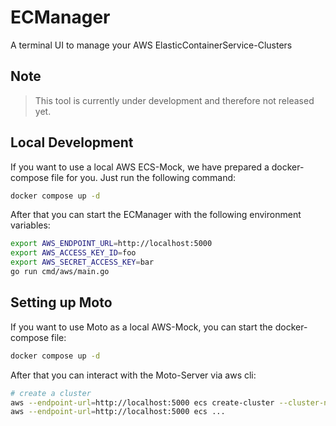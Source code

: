 # ECManager

A terminal UI to manage your AWS ElasticContainerService-Clusters

## Note

> This tool is currently under development and therefore not released yet.

## Local Development

If you want to use a local AWS ECS-Mock, we have prepared a docker-compose file for you.
Just run the following command:

```bash
docker compose up -d
```

After that you can start the ECManager with the following environment variables:

```bash
export AWS_ENDPOINT_URL=http://localhost:5000
export AWS_ACCESS_KEY_ID=foo
export AWS_SECRET_ACCESS_KEY=bar
go run cmd/aws/main.go
```

## Setting up Moto

If you want to use Moto as a local AWS-Mock, you can start the docker-compose file:

```bash
docker compose up -d
```

After that you can interact with the Moto-Server via aws cli:

```bash
# create a cluster
aws --endpoint-url=http://localhost:5000 ecs create-cluster --cluster-name test-cluster
aws --endpoint-url=http://localhost:5000 ecs ...
```
